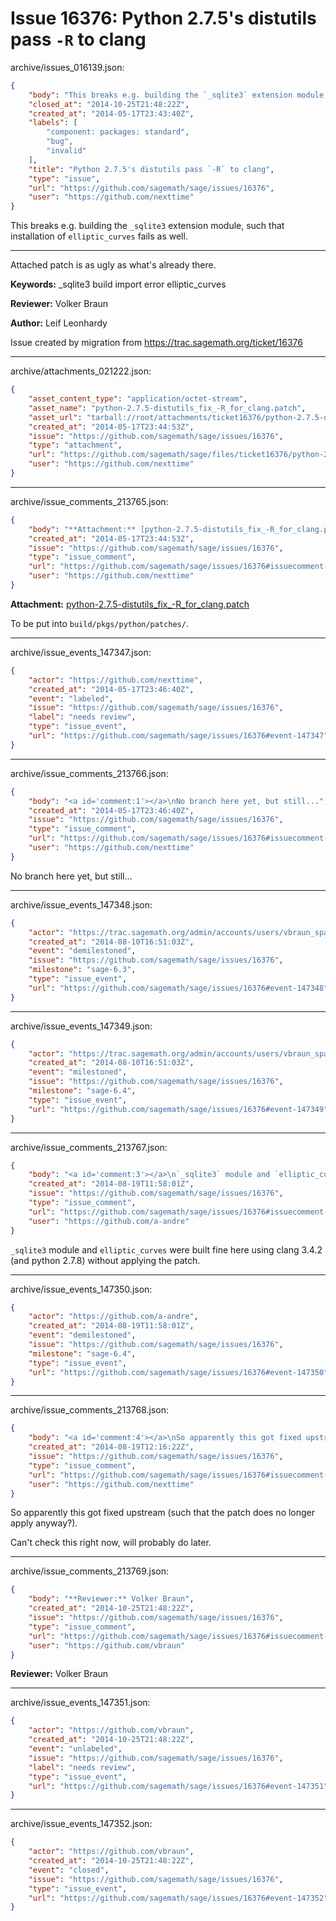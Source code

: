 # Issue 16376: Python 2.7.5's distutils pass `-R` to clang

archive/issues_016139.json:
```json
{
    "body": "This breaks e.g. building the `_sqlite3` extension module, such that installation of `elliptic_curves` fails as well.\n\n---\n\nAttached patch is as ugly as what's already there.\n\n**Keywords:** _sqlite3 build import error elliptic_curves\n\n**Reviewer:** Volker Braun\n\n**Author:** Leif Leonhardy\n\nIssue created by migration from https://trac.sagemath.org/ticket/16376\n\n",
    "closed_at": "2014-10-25T21:48:22Z",
    "created_at": "2014-05-17T23:43:40Z",
    "labels": [
        "component: packages: standard",
        "bug",
        "invalid"
    ],
    "title": "Python 2.7.5's distutils pass `-R` to clang",
    "type": "issue",
    "url": "https://github.com/sagemath/sage/issues/16376",
    "user": "https://github.com/nexttime"
}
```
This breaks e.g. building the `_sqlite3` extension module, such that installation of `elliptic_curves` fails as well.

---

Attached patch is as ugly as what's already there.

**Keywords:** _sqlite3 build import error elliptic_curves

**Reviewer:** Volker Braun

**Author:** Leif Leonhardy

Issue created by migration from https://trac.sagemath.org/ticket/16376





---

archive/attachments_021222.json:
```json
{
    "asset_content_type": "application/octet-stream",
    "asset_name": "python-2.7.5-distutils_fix_-R_for_clang.patch",
    "asset_url": "tarball://root/attachments/ticket16376/python-2.7.5-distutils_fix_-R_for_clang.patch",
    "created_at": "2014-05-17T23:44:53Z",
    "issue": "https://github.com/sagemath/sage/issues/16376",
    "type": "attachment",
    "url": "https://github.com/sagemath/sage/files/ticket16376/python-2.7.5-distutils_fix_-R_for_clang.patch",
    "user": "https://github.com/nexttime"
}
```



---

archive/issue_comments_213765.json:
```json
{
    "body": "**Attachment:** [python-2.7.5-distutils_fix_-R_for_clang.patch](https://github.com/sagemath/sage/files/ticket16376/python-2.7.5-distutils_fix_-R_for_clang.patch)\n\nTo be put into `build/pkgs/python/patches/`.",
    "created_at": "2014-05-17T23:44:53Z",
    "issue": "https://github.com/sagemath/sage/issues/16376",
    "type": "issue_comment",
    "url": "https://github.com/sagemath/sage/issues/16376#issuecomment-213765",
    "user": "https://github.com/nexttime"
}
```

**Attachment:** [python-2.7.5-distutils_fix_-R_for_clang.patch](https://github.com/sagemath/sage/files/ticket16376/python-2.7.5-distutils_fix_-R_for_clang.patch)

To be put into `build/pkgs/python/patches/`.



---

archive/issue_events_147347.json:
```json
{
    "actor": "https://github.com/nexttime",
    "created_at": "2014-05-17T23:46:40Z",
    "event": "labeled",
    "issue": "https://github.com/sagemath/sage/issues/16376",
    "label": "needs review",
    "type": "issue_event",
    "url": "https://github.com/sagemath/sage/issues/16376#event-147347"
}
```



---

archive/issue_comments_213766.json:
```json
{
    "body": "<a id='comment:1'></a>\nNo branch here yet, but still...",
    "created_at": "2014-05-17T23:46:40Z",
    "issue": "https://github.com/sagemath/sage/issues/16376",
    "type": "issue_comment",
    "url": "https://github.com/sagemath/sage/issues/16376#issuecomment-213766",
    "user": "https://github.com/nexttime"
}
```

<a id='comment:1'></a>
No branch here yet, but still...



---

archive/issue_events_147348.json:
```json
{
    "actor": "https://trac.sagemath.org/admin/accounts/users/vbraun_spam",
    "created_at": "2014-08-10T16:51:03Z",
    "event": "demilestoned",
    "issue": "https://github.com/sagemath/sage/issues/16376",
    "milestone": "sage-6.3",
    "type": "issue_event",
    "url": "https://github.com/sagemath/sage/issues/16376#event-147348"
}
```



---

archive/issue_events_147349.json:
```json
{
    "actor": "https://trac.sagemath.org/admin/accounts/users/vbraun_spam",
    "created_at": "2014-08-10T16:51:03Z",
    "event": "milestoned",
    "issue": "https://github.com/sagemath/sage/issues/16376",
    "milestone": "sage-6.4",
    "type": "issue_event",
    "url": "https://github.com/sagemath/sage/issues/16376#event-147349"
}
```



---

archive/issue_comments_213767.json:
```json
{
    "body": "<a id='comment:3'></a>\n`_sqlite3` module and `elliptic_curves` were built fine here using clang 3.4.2 (and python 2.7.8) without applying the patch.",
    "created_at": "2014-08-19T11:58:01Z",
    "issue": "https://github.com/sagemath/sage/issues/16376",
    "type": "issue_comment",
    "url": "https://github.com/sagemath/sage/issues/16376#issuecomment-213767",
    "user": "https://github.com/a-andre"
}
```

<a id='comment:3'></a>
`_sqlite3` module and `elliptic_curves` were built fine here using clang 3.4.2 (and python 2.7.8) without applying the patch.



---

archive/issue_events_147350.json:
```json
{
    "actor": "https://github.com/a-andre",
    "created_at": "2014-08-19T11:58:01Z",
    "event": "demilestoned",
    "issue": "https://github.com/sagemath/sage/issues/16376",
    "milestone": "sage-6.4",
    "type": "issue_event",
    "url": "https://github.com/sagemath/sage/issues/16376#event-147350"
}
```



---

archive/issue_comments_213768.json:
```json
{
    "body": "<a id='comment:4'></a>\nSo apparently this got fixed upstream (such that the patch does no longer apply anyway?).\n\nCan't check this right now, will probably do later.",
    "created_at": "2014-08-19T12:16:22Z",
    "issue": "https://github.com/sagemath/sage/issues/16376",
    "type": "issue_comment",
    "url": "https://github.com/sagemath/sage/issues/16376#issuecomment-213768",
    "user": "https://github.com/nexttime"
}
```

<a id='comment:4'></a>
So apparently this got fixed upstream (such that the patch does no longer apply anyway?).

Can't check this right now, will probably do later.



---

archive/issue_comments_213769.json:
```json
{
    "body": "**Reviewer:** Volker Braun",
    "created_at": "2014-10-25T21:48:22Z",
    "issue": "https://github.com/sagemath/sage/issues/16376",
    "type": "issue_comment",
    "url": "https://github.com/sagemath/sage/issues/16376#issuecomment-213769",
    "user": "https://github.com/vbraun"
}
```

**Reviewer:** Volker Braun



---

archive/issue_events_147351.json:
```json
{
    "actor": "https://github.com/vbraun",
    "created_at": "2014-10-25T21:48:22Z",
    "event": "unlabeled",
    "issue": "https://github.com/sagemath/sage/issues/16376",
    "label": "needs review",
    "type": "issue_event",
    "url": "https://github.com/sagemath/sage/issues/16376#event-147351"
}
```



---

archive/issue_events_147352.json:
```json
{
    "actor": "https://github.com/vbraun",
    "created_at": "2014-10-25T21:48:22Z",
    "event": "closed",
    "issue": "https://github.com/sagemath/sage/issues/16376",
    "type": "issue_event",
    "url": "https://github.com/sagemath/sage/issues/16376#event-147352"
}
```
